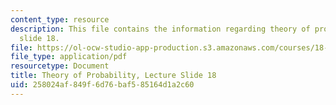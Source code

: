```yaml
---
content_type: resource
description: This file contains the information regarding theory of probability, lecture
  slide 18.
file: https://ol-ocw-studio-app-production.s3.amazonaws.com/courses/18-175-theory-of-probability-spring-2014/258024af849f6d76baf585164d1a2c60_MIT18_175S14_Lecture18.pdf
file_type: application/pdf
resourcetype: Document
title: Theory of Probability, Lecture Slide 18
uid: 258024af-849f-6d76-baf5-85164d1a2c60
---
```

